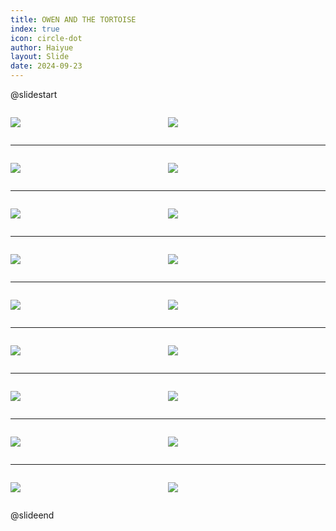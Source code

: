```yaml
---
title: OWEN AND THE TORTOISE
index: true
icon: circle-dot
author: Haiyue
layout: Slide
date: 2024-09-23
---
```

 
@slidestart

<div style="display:flex">
<div style="flex:1">

![](/reading/english/Level-N/OWEN%20AND%20THE%20TORTOISE/001.webp)
</div>
<div style="flex:1">

![](/reading/english/Level-N/OWEN%20AND%20THE%20TORTOISE/002.webp)
</div>
</div>

---

<div style="display:flex">
<div style="flex:1">

![](/reading/english/Level-N/OWEN%20AND%20THE%20TORTOISE/003.webp)
</div>
<div style="flex:1">

![](/reading/english/Level-N/OWEN%20AND%20THE%20TORTOISE/004.webp)
</div>
</div>

---

<div style="display:flex">
<div style="flex:1">

![](/reading/english/Level-N/OWEN%20AND%20THE%20TORTOISE/005.webp)
</div>
<div style="flex:1">

![](/reading/english/Level-N/OWEN%20AND%20THE%20TORTOISE/006.webp)
</div>
</div>

---

<div style="display:flex">
<div style="flex:1">

![](/reading/english/Level-N/OWEN%20AND%20THE%20TORTOISE/007.webp)
</div>
<div style="flex:1">

![](/reading/english/Level-N/OWEN%20AND%20THE%20TORTOISE/008.webp)
</div>
</div>

---

<div style="display:flex">
<div style="flex:1">

![](/reading/english/Level-N/OWEN%20AND%20THE%20TORTOISE/009.webp)
</div>
<div style="flex:1">

![](/reading/english/Level-N/OWEN%20AND%20THE%20TORTOISE/010.webp)
</div>
</div>

---

<div style="display:flex">
<div style="flex:1">

![](/reading/english/Level-N/OWEN%20AND%20THE%20TORTOISE/011.webp)
</div>
<div style="flex:1">

![](/reading/english/Level-N/OWEN%20AND%20THE%20TORTOISE/012.webp)
</div>
</div>

---

<div style="display:flex">
<div style="flex:1">

![](/reading/english/Level-N/OWEN%20AND%20THE%20TORTOISE/013.webp)
</div>
<div style="flex:1">

![](/reading/english/Level-N/OWEN%20AND%20THE%20TORTOISE/014.webp)
</div>
</div>

---

<div style="display:flex">
<div style="flex:1">

![](/reading/english/Level-N/OWEN%20AND%20THE%20TORTOISE/015.webp)
</div>
<div style="flex:1">

![](/reading/english/Level-N/OWEN%20AND%20THE%20TORTOISE/016.webp)
</div>
</div>

---

<div style="display:flex">
<div style="flex:1">

![](/reading/english/Level-N/OWEN%20AND%20THE%20TORTOISE/017.webp)
</div>
<div style="flex:1">

![](/reading/english/Level-N/OWEN%20AND%20THE%20TORTOISE/018.webp)
</div>
</div>

@slideend